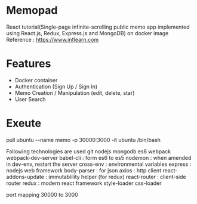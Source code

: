 # Memopad
React tutorial(Single-page infinite-scrolling public memo app implemented using React.js, Redux, Express.js and MongoDB) on docker image
Reference : https://www.inflearn.com

# Features
  - Docker container
  - Authentication (Sign Up / Sign In)
  - Memo Creation / Manipulation (edit, delete, star)
  - User Search

# Exeute
  pull ubuntu
  --name memo -p 30000:3000 -it ubuntu /bin/bash

  Following technologies are used
  git
  nodejs
  mongodb
  es6
  webpack webpack-dev-server
  babel-cli : form es6 to es5
  nodemon : when amended in dev-env, restart the server
  cross-env : environmental variables
  express : nodejs web framework
  body-parser : for json
  axios : http client
  react-addons-update : immutablility helper (for redux)
  react-router : client-side router
  redux : modern react framework
  style-loader
  css-loader

  port mapping 30000 to 3000
